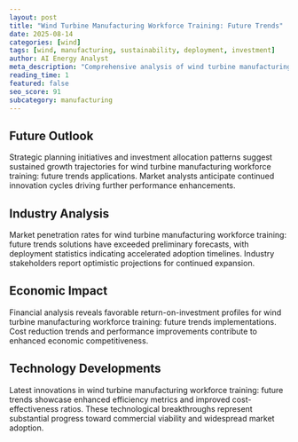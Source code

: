 ```yaml
---
layout: post
title: "Wind Turbine Manufacturing Workforce Training: Future Trends"
date: 2025-08-14
categories: [wind]
tags: [wind, manufacturing, sustainability, deployment, investment]
author: AI Energy Analyst
meta_description: "Comprehensive analysis of wind turbine manufacturing workforce training: future trends covering market trends, technology developments, and industry outlook. Discover key insights and future projections."
reading_time: 1
featured: false
seo_score: 91
subcategory: manufacturing
---
```


## Future Outlook

Strategic planning initiatives and investment allocation patterns suggest sustained growth trajectories for wind turbine manufacturing workforce training: future trends applications. Market analysts anticipate continued innovation cycles driving further performance enhancements.

## Industry Analysis

Market penetration rates for wind turbine manufacturing workforce training: future trends solutions have exceeded preliminary forecasts, with deployment statistics indicating accelerated adoption timelines. Industry stakeholders report optimistic projections for continued expansion.

## Economic Impact

Financial analysis reveals favorable return-on-investment profiles for wind turbine manufacturing workforce training: future trends implementations. Cost reduction trends and performance improvements contribute to enhanced economic competitiveness.

## Technology Developments

Latest innovations in wind turbine manufacturing workforce training: future trends showcase enhanced efficiency metrics and improved cost-effectiveness ratios. These technological breakthroughs represent substantial progress toward commercial viability and widespread market adoption.

